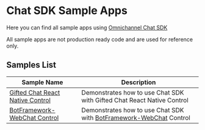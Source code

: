 # Chat SDK Sample Apps

Here you can find all sample apps using [Omnichannel Chat SDK](https://github.com/microsoft/omnichannel-chat-sdk)

All sample apps are not production ready code and are used for reference only.

## Samples List

| Sample Name | Description |
| --- | --- |
| [Gifted Chat React Native Control](GiftedChatReactNativeControl/) | Demonstrates how to use Chat SDK with Gifted Chat React Native Control |
| [BotFramework-WebChat Control](botframework-webchat-control/) | Demonstrates how to use Chat SDK with [BotFramework-WebChat](https://github.com/microsoft/BotFramework-WebChat) Control
